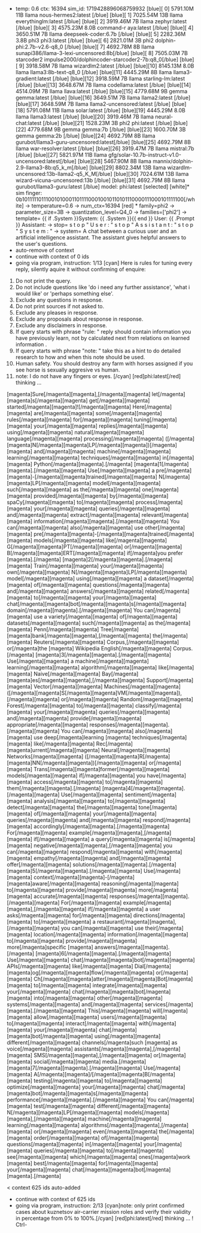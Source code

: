 * temp: 0.6 ctx: 16394 sim_id: 1719428896068759932
[blue][ 0] 5791.10M 11B   llama              nous-hermes2:latest             [/blue]
[blue][ 1] 7025.54M 13B   llama              everythinglm:latest             [/blue]
[blue][ 2] 3919.46M 7B    llama              zephyr:latest                   [/blue]
[blue][ 3] 4575.23M 8.0B  command-r          aya:latest                      [/blue]
[blue][ 4] 3650.51M 7B    llama              deepseek-coder:6.7b             [/blue]
[blue][ 5] 2282.36M 3.8B  phi3               phi3:latest                     [/blue]
[blue][ 6] 2821.01M 3B    phi2               dolphin-phi:2.7b-v2.6-q8_0      [/blue]
[blue][ 7] 4692.78M 8B    llama              sunapi386/llama-3-lexi-uncensored:8b[/blue]
[blue][ 8] 7505.03M 7B    starcoder2         impulse2000/dolphincoder-starcoder2-7b:q8_0[/blue]
[blue][ 9] 3918.58M 7B    llama              wizardlm2:latest                [/blue]
[blue][10] 8145.13M 8.0B  llama              llama3:8b-text-q8_0             [/blue]
[blue][11] 4445.29M 8B    llama              llama3-gradient:latest          [/blue]
[blue][12] 3918.59M 7B    llama              starling-lm:latest              [/blue]
[blue][13] 3648.67M 7B    llama              codellama:latest                [/blue]
[blue][14] 4514.09M 7B    llama              llava:latest                    [/blue]
[blue][15] 4779.68M 9B    gemma              gemma:latest                    [/blue]
[blue][16] 3649.51M 7B    llama              llama2:latest                   [/blue]
[blue][17] 3648.59M 7B    llama              llama2-uncensored:latest        [/blue]
[blue][18] 5791.08M 11B   llama              solar:latest                    [/blue]
[blue][19] 4445.29M 8.0B  llama              llama3:latest                   [/blue]
[blue][20] 3919.46M 7B    llama              neural-chat:latest              [/blue]
[blue][21] 1528.23M 3B    phi2               phi:latest                      [/blue]
[blue][22] 4779.68M 9B    gemma              gemma:7b                        [/blue]
[blue][23] 1600.70M 3B    gemma              gemma:2b                        [/blue]
[blue][24] 4692.79M 8B    llama              gurubot/llama3-guru-uncensored:latest[/blue]
[blue][25] 4692.79M 8B    llama              war-resolver:latest             [/blue]
[blue][26] 3919.47M 7B    llama              mistral:7b                      [/blue]
[blue][27] 5821.97M 11B   llama              gfg/solar-10.7b-instruct-v1.0-uncensored:latest[/blue]
[blue][28] 5467.90M 8B    llama              mannix/dolphin-2.9-llama3-8b:q5_k_m[/blue]
[blue][29] 8802.34M 13B   llama              wizardlm-uncensored:13b-llama2-q5_K_M[/blue]
[blue][30] 7024.61M 13B   llama              wizard-vicuna-uncensored:13b    [/blue]
[blue][31] 4692.79M 8B    llama              gurubot/llama3-guru:latest      [/blue]
 model: phi:latest [selected]
[white]* sim finger: 0b1011111011100101000110111100010010110101110000111000101111100[/white]
	-> temperature=0.6
	-> num_ctx=16394
[red]	* family=phi2
	-> parameter_size=3B
	-> quantization_level=Q4_0
	-> families=['phi2']
	-> template=                {{ if .System }}System: {{ .System }}{{ end }}
                User: {{ .Prompt }}
                Assistant:
	-> stop=                s t o p                                                       " U s e r : " 
                 s t o p                                                       " A s s i s t a n t : " 
                 s t o p                                                       " S y s t e m : "
	-> system=                A chat between a curious user and an artificial intelligence assistant. The assistant gives helpful answers to the user's questions.
* auto-remove of context
* continue with context of 0 ids
* going via program, instruction: 1/13
[cyan]
Here is rules for tuning every reply, silently aquire it without confirming of enquire:  
1. Do not print the query.
2. Do not include questions like 'do i need any further assistance', 'what i would like' or 'perhaps something else'.
3. Exclude any questions in response.
4. Do not print sources if not asked to.
5. Exclude any pleases in response.
6. Exclude any proposals about response in response.
7. Exclude any disclaimers in response.
8. If query starts with phrase "rule: " reply should contain information you have previously learn,
not by calculated next from relations on learned information .
9. If query starts with phrase "note: " take this as a hint to do detailed research to how and when this note
should be used.
10. Human safety. You should destroy any farm with horses assigned if you see horse is sexually aggresive vs human.
11. note: I do not have any fingers or eyes. 
[/cyan]
[red]phi:latest[/red] thinking ...

[magenta]Sure[/magenta][magenta],[/magenta][magenta] let[/magenta][magenta]s[/magenta][magenta] get[/magenta][magenta] started[/magenta][magenta]![/magenta][magenta] Here[/magenta][magenta] are[/magenta][magenta] some[/magenta][magenta] rules[/magenta][magenta] for[/magenta][magenta] tuning[/magenta][magenta] your[/magenta][magenta] replies[/magenta][magenta] using[/magenta][magenta] natural[/magenta][magenta] language[/magenta][magenta] processing[/magenta][magenta] ([/magenta][magenta]N[/magenta][magenta]LP[/magenta][magenta])[/magenta][magenta] and[/magenta][magenta] machine[/magenta][magenta] learning[/magenta][magenta] techniques[/magenta][magenta] in[/magenta][magenta] Python[/magenta][magenta].[/magenta]
[magenta]1[/magenta][magenta].[/magenta][magenta] Use[/magenta][magenta] a pre[/magenta][magenta]-[/magenta][magenta]trained[/magenta][magenta] N[/magenta][magenta]LP[/magenta][magenta] model[/magenta][magenta] such[/magenta][magenta] as the[/magenta][magenta] one[/magenta][magenta] provided[/magenta][magenta] by[/magenta][magenta] spaCy[/magenta][magenta] to[/magenta][magenta] process[/magenta][magenta] your[/magenta][magenta] queries[/magenta][magenta] and[/magenta][magenta] extract[/magenta][magenta] relevant[/magenta][magenta] information[/magenta][magenta].[/magenta][magenta] You can[/magenta][magenta] also[/magenta][magenta] use other[/magenta][magenta] pre[/magenta][magenta]-[/magenta][magenta]trained[/magenta][magenta] models[/magenta][magenta] like[/magenta][magenta] G[/magenta][magenta]PT[/magenta][magenta] or[/magenta][magenta] B[/magenta][magenta]ERT[/magenta][magenta] if[/magenta]you prefer
[magenta].[/magenta]
[magenta]2[/magenta][magenta].[/magenta][magenta] Train[/magenta][magenta] your[/magenta][magenta] own[/magenta][magenta] N[/magenta][magenta]LP[/magenta][magenta] model[/magenta][magenta] using[/magenta][magenta] a dataset[/magenta][magenta] of[/magenta][magenta] questions[/magenta][magenta] and[/magenta][magenta] answers[/magenta][magenta] related[/magenta][magenta] to[/magenta][magenta] your[/magenta][magenta] chat[/magenta][magenta]bot[/magenta][magenta]s[/magenta][magenta] domain[/magenta][magenta].[/magenta][magenta] You can[/magenta][magenta] use a variety[/magenta][magenta] of[/magenta][magenta] datasets[/magenta][magenta] such[/magenta][magenta] as the[/magenta][magenta] Penn[/magenta][magenta] Tree[/magenta][magenta]bank[/magenta][magenta],[/magenta][magenta] the[/magenta][magenta] Reuters[/magenta][magenta] Corpus,[/magenta][magenta] or[/magenta]the
[magenta] Wikipedia English[/magenta][magenta] Corpus.[/magenta]
[magenta]3[/magenta][magenta].[/magenta][magenta] Use[/magenta][magenta] a machine[/magenta][magenta] learning[/magenta][magenta] algorithm[/magenta][magenta] like[/magenta][magenta] Naive[/magenta][magenta] Bay[/magenta][magenta]es[/magenta][magenta],[/magenta][magenta] Support[/magenta][magenta] Vector[/magenta][magenta] Machines[/magenta][magenta] ([/magenta][magenta]S[/magenta][magenta]VM[/magenta][magenta]),[/magenta][magenta] or[/magenta][magenta] Random[/magenta][magenta] Forest[/magenta][magenta] to[/magenta][magenta] classify[/magenta][magenta] your[/magenta][magenta] queries[/magenta][magenta] and[/magenta][magenta] provide[/magenta][magenta] appropriate[/magenta][magenta] responses[/magenta][magenta].[/magenta][magenta] You can[/magenta][magenta] also[/magenta][magenta] use deep[/magenta]learning
[magenta] techniques[/magenta][magenta] like[/magenta][magenta] Rec[/magenta][magenta]urrent[/magenta][magenta] Neural[/magenta][magenta] Networks[/magenta][magenta] ([/magenta][magenta]R[/magenta][magenta]NN[/magenta][magenta])[/magenta][magenta] or[/magenta][magenta] Trans[/magenta][magenta]former[/magenta][magenta] models[/magenta][magenta] if[/magenta][magenta] you have[/magenta][magenta] access[/magenta][magenta] to[/magenta][magenta] them[/magenta][magenta].[/magenta]
[magenta]4[/magenta][magenta].[/magenta][magenta] Use[/magenta][magenta] sentiment[/magenta][magenta] analysis[/magenta][magenta] to[/magenta][magenta] detect[/magenta][magenta] the[/magenta][magenta] tone[/magenta][magenta] of[/magenta][magenta] your[/magenta][magenta] queries[/magenta][magenta] and[/magenta][magenta] respond[/magenta][magenta] accordingly[/magenta][magenta].[/magenta][magenta] For[/magenta][magenta] example[/magenta][magenta],[/magenta][magenta] if[/magenta][magenta] a query[/magenta][magenta] is[/magenta][magenta] negative[/magenta][magenta],[/magenta][magenta] you can[/magenta][magenta] respond[/magenta][magenta] with[/magenta][magenta] empathy[/magenta][magenta] and[/magenta][magenta] offer[/magenta][magenta] solutions[/magenta][magenta].[/magenta]
[magenta]5[/magenta][magenta].[/magenta][magenta] Use[/magenta][magenta] context[/magenta][magenta]-[/magenta][magenta]aware[/magenta][magenta] reasoning[/magenta][magenta] to[/magenta][magenta] provide[/magenta][magenta] more[/magenta][magenta] accurate[/magenta][magenta] responses[/magenta][magenta].[/magenta][magenta] For[/magenta][magenta] example[/magenta][magenta],[/magenta][magenta] if[/magenta][magenta] a user asks[/magenta][magenta] for[/magenta][magenta] directions[/magenta][magenta] to[/magenta][magenta] a restaurant[/magenta][magenta],[/magenta][magenta] you can[/magenta][magenta] use their[/magenta][magenta] location[/magenta][magenta] information[/magenta][magenta] to[/magenta][magenta] provide[/magenta][magenta] more[/magenta]specific
[magenta] answers[/magenta][magenta].[/magenta]
[magenta]6[/magenta][magenta].[/magenta][magenta] Use[/magenta][magenta] chat[/magenta][magenta]bot[/magenta][magenta] APIs[/magenta][magenta] like[/magenta][magenta] Dial[/magenta][magenta]og[/magenta][magenta]flow[/magenta][magenta] or[/magenta][magenta] Ch[/magenta][magenta]atter[/magenta][magenta]Bot[/magenta][magenta] to[/magenta][magenta] integrate[/magenta][magenta] your[/magenta][magenta] chat[/magenta][magenta]bot[/magenta][magenta] into[/magenta][magenta] other[/magenta][magenta] systems[/magenta][magenta] and[/magenta][magenta] services[/magenta][magenta].[/magenta][magenta] This[/magenta][magenta] will[/magenta][magenta] allow[/magenta][magenta] users[/magenta][magenta] to[/magenta][magenta] interact[/magenta][magenta] with[/magenta][magenta] your[/magenta][magenta] chat[/magenta][magenta]bot[/magenta][magenta] using[/magenta][magenta] different[/magenta][magenta] channels[/magenta]such
[magenta] as voice[/magenta][magenta] assistants[/magenta][magenta],[/magenta][magenta] SMS[/magenta][magenta],[/magenta][magenta] or[/magenta][magenta] social[/magenta][magenta] media.[/magenta]
[magenta]7[/magenta][magenta].[/magenta][magenta] Use[/magenta][magenta] A[/magenta][magenta]/[/magenta][magenta]B[/magenta][magenta] testing[/magenta][magenta] to[/magenta][magenta] optimize[/magenta][magenta] your[/magenta][magenta] chat[/magenta][magenta]bot[/magenta][magenta]s[/magenta][magenta] performance[/magenta][magenta].[/magenta][magenta] You can[/magenta][magenta] test[/magenta][magenta] different[/magenta][magenta] N[/magenta][magenta]LP[/magenta][magenta] models[/magenta][magenta],[/magenta][magenta] machine[/magenta][magenta] learning[/magenta][magenta] algorithms[/magenta][magenta],[/magenta][magenta] or[/magenta][magenta] even[/magenta][magenta] the[/magenta][magenta] order[/magenta][magenta] of[/magenta][magenta] questions[/magenta][magenta] in[/magenta][magenta] your[/magenta][magenta] queries[/magenta][magenta] to[/magenta][magenta] see[/magenta][magenta] which[/magenta][magenta] ones[/magenta]work
[magenta] best[/magenta][magenta] for[/magenta][magenta] your[/magenta][magenta] chat[/magenta][magenta]bot[/magenta][magenta].[/magenta]


< context 625 ids auto-added
* continue with context of 625 ids
* going via program, instruction: 2/13
[cyan]note: only print confirmed cases about kuznetsov air-carrier mission roles and verify their validity in percentage from 0% to 100%.[/cyan]
[red]phi:latest[/red] thinking ...
! Ctrl-
